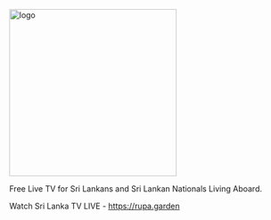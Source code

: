 <img width="300" height="auto" alt="logo" src="https://github.com/user-attachments/assets/ce616d2f-e60c-44c0-a513-03837c39faa5" />

Free Live TV for Sri Lankans and Sri Lankan Nationals Living Aboard.

Watch Sri Lanka TV LIVE - https://rupa.garden
